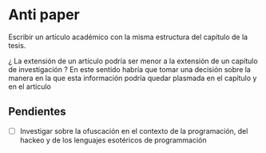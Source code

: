 
# Anti paper

Escribir un artículo académico con la misma estructura del capítulo de la tesis.

¿ La extensión de un artículo podría ser menor a la extensión de un capítulo de investigación ? En este sentido habría que tomar una decisión sobre la manera en la que esta información podría quedar plasmada en el capítulo y en el artículo 

## Pendientes

- [ ] Investigar sobre la ofuscación en el contexto de la programación, del hackeo y de los lenguajes esotéricos de programmación 

